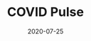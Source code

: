 ---
title: COVID Pulse
date: '2020-07-25'
area: clinical
subdomain: Remote Monitoring
authors:
  - authorimage: /images/uploads/katlee.jpg
    authorname: 'Kathleen Lee, MD'
    authorrole: Medical Director, COVID Pulse
  - authorimage: /images/uploads/DavidDo.jpg
    authorname: 'David Do, MD'
    authorrole: Clinical Informatics Lead
summary: >-
  COVID Pulse was designed partly in response to reports that some patients with Covid-19 have little dyspnea, despite concerning hypoxemia (low blood oxygen). This program enrolls patients from emergency departments with depressed oxygen saturations, providing them with pulse oximeters, and escalates to care based on declines in measured oxygen saturation.
results:
  - result: >-
      Enhanced monitoring of patients
  - result: >-
      Objective escalations based on PulseOx readings
  - result: >-
      $2.5M PCORI award
features:
  - feature: Two-way Texting
  - feature: EHR Integration
spotlight: true
pubs:
  - pubURL: 
    pubname: >-
      
condition: COVID-19
intervention: Remote monitoring
outcome: Efficient resource utilization while ensuring patient safety
dedicatedpage: 
externalurl: 
label: Standard of Care 
image: /images/dailycheckin2.jpg
solution_area: COVID-19 Response Solutions
---
